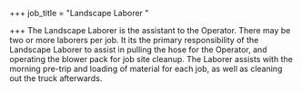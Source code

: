 +++
job_title = "Landscape Laborer "

+++
The Landscape Laborer is the assistant to the Operator. There may be two or more laborers per job. It its the primary responsibility of the Landscape Laborer to assist in pulling the hose for the Operator, and operating the blower pack for job site cleanup. The Laborer assists with the morning pre-trip and loading of material for each job, as well as cleaning out the truck afterwards. 